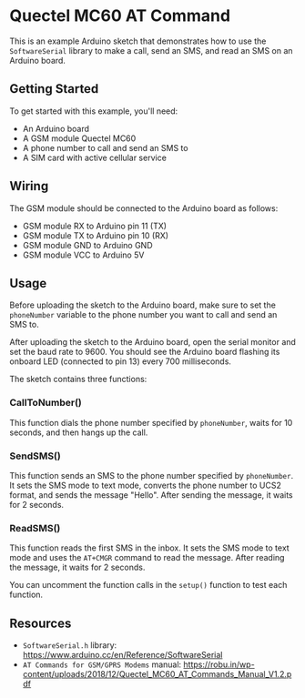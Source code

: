 # Quectel MC60  AT Command

This is an example Arduino sketch that demonstrates how to use the `SoftwareSerial` library to make a call, send an SMS, and read an SMS on an Arduino board.

## Getting Started

To get started with this example, you'll need:

- An Arduino board
- A GSM module Quectel MC60
- A phone number to call and send an SMS to
- A SIM card with active cellular service

## Wiring

The GSM module should be connected to the Arduino board as follows:

- GSM module RX to Arduino pin 11 (TX)
- GSM module TX to Arduino pin 10 (RX)
- GSM module GND to Arduino GND
- GSM module VCC to Arduino 5V

## Usage

Before uploading the sketch to the Arduino board, make sure to set the `phoneNumber` variable to the phone number you want to call and send an SMS to.

After uploading the sketch to the Arduino board, open the serial monitor and set the baud rate to 9600. You should see the Arduino board flashing its onboard LED (connected to pin 13) every 700 milliseconds.

The sketch contains three functions:

### CallToNumber()

This function dials the phone number specified by `phoneNumber`, waits for 10 seconds, and then hangs up the call.

### SendSMS()

This function sends an SMS to the phone number specified by `phoneNumber`. It sets the SMS mode to text mode, converts the phone number to UCS2 format, and sends the message "Hello". After sending the message, it waits for 2 seconds.

### ReadSMS()

This function reads the first SMS in the inbox. It sets the SMS mode to text mode and uses the `AT+CMGR` command to read the message. After reading the message, it waits for 2 seconds.

You can uncomment the function calls in the `setup()` function to test each function.

## Resources

- `SoftwareSerial.h` library: https://www.arduino.cc/en/Reference/SoftwareSerial
- `AT Commands for GSM/GPRS Modems` manual: https://robu.in/wp-content/uploads/2018/12/Quectel_MC60_AT_Commands_Manual_V1.2.pdf
